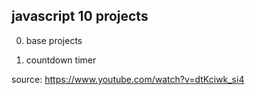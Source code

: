 ## javascript 10 projects

0. base projects

1. countdown timer

source: https://www.youtube.com/watch?v=dtKciwk_si4
